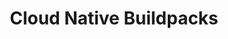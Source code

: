 ---
title: Cloud Native Buildpacks
weight: 100
featured: true
categories:
- containers
- kubernetes
tags:
- kpack
- buildpacks
patterns:
- deployment
description: >
    Learn what Cloud Native Buildpacks are and how to use them.
---